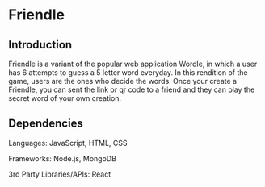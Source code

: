 # Friendle

## Introduction
Friendle is a variant of the popular web application Wordle, in which a user has 6 attempts to guess a 5 letter word everyday. In this rendition of the game, users are the ones who decide the words. Once your create a Friendle, you can sent the link or qr code to a friend and they can play the secret word of your own creation. 

## Dependencies
Languages: JavaScript, HTML, CSS

Frameworks: Node.js, MongoDB

3rd Party Libraries/APIs: React
